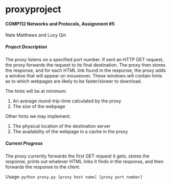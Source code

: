 # proxyproject 
#### COMP112 Networks and Protocols, Assignment #5
Nate Matthews and Lucy Qin

##### Project Description
The proxy listens on a specified port number. If sent an HTTP GET request, the proxy forwards 
the request to its final destination. The proxy then stores the response, and for each HTML
link found in the response, the proxy adds a window that will appear on mouseover. These windows
will contain hints as to which webpages are likely to be faster/slower to download. 

The hints will be at minimum:

1. An average round-trip-time calculated by the proxy
2. The size of the webpage

Other hints we may implement:

1. The physical location of the destination server
2. The availability of the webpage in a cache in the proxy

##### Current Progress
The proxy currently forwards the first GET request it gets, stores the response,
prints out whatever HTML links it finds in the response, and then forwards the response to the client.

Usage: `python proxy.py [proxy host name] [proxy port number]`





